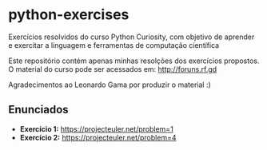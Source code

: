 # python-exercises
Exercícios resolvidos do curso Python Curiosity, com objetivo de aprender e exercitar a linguagem e ferramentas de computação científica

Este repositório contém apenas minhas resolções dos exercícios propostos. O material do curso pode ser acessados em: http://foruns.rf.gd

Agradecimentos ao Leonardo Gama por produzir o material :) 

## Enunciados
  * __Exercício 1:__ https://projecteuler.net/problem=1
  * __Exercício 2:__ https://projecteuler.net/problem=4
